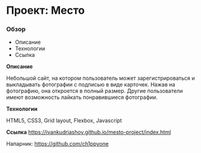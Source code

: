 # Проект: Место

### Обзор

* Описание
* Технологии
* Ссылка

**Описание**

Небольшой сайт, на котором пользователь может зарегистрироваться и выкладывать фотографии с подписью в виде карточек. Нажав на фотографию, она откроется в полный размер. Другие пользователи имеют возможность лайкать понравившиеся фотографии.

**Технологии**

HTML5, CSS3, Grid layout, Flexbox, Javascript

**Ссылка**
https://ivankudriashov.github.io/mesto-project/index.html

Напарник: https://github.com/ch1ppyone
